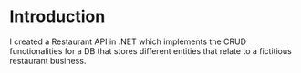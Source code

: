 # Introduction

I created a Restaurant API in .NET which implements the CRUD functionalities for a DB that stores different entities that relate to a fictitious restaurant business.

